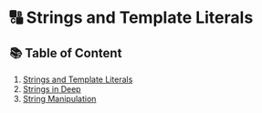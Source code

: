 # 🔠 Strings and Template Literals

## 📚 Table of Content

1. [Strings and Template Literals](./Strings%20and%20Template%20Literals.md)
2. [Strings in Deep](./strings%20in%20deep.md)
3. [String Manipulation](./string%20mainpulation.md)
